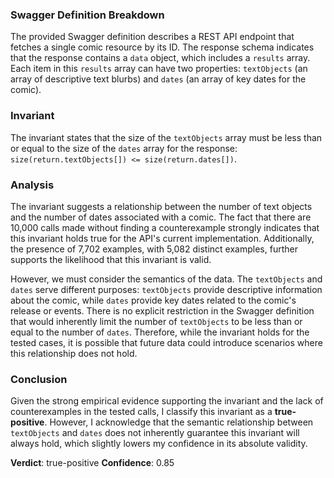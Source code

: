 ### Swagger Definition Breakdown
The provided Swagger definition describes a REST API endpoint that fetches a single comic resource by its ID. The response schema indicates that the response contains a `data` object, which includes a `results` array. Each item in this `results` array can have two properties: `textObjects` (an array of descriptive text blurbs) and `dates` (an array of key dates for the comic). 

### Invariant
The invariant states that the size of the `textObjects` array must be less than or equal to the size of the `dates` array for the response: `size(return.textObjects[]) <= size(return.dates[])`. 

### Analysis
The invariant suggests a relationship between the number of text objects and the number of dates associated with a comic. The fact that there are 10,000 calls made without finding a counterexample strongly indicates that this invariant holds true for the API's current implementation. Additionally, the presence of 7,702 examples, with 5,082 distinct examples, further supports the likelihood that this invariant is valid. 

However, we must consider the semantics of the data. The `textObjects` and `dates` serve different purposes: `textObjects` provide descriptive information about the comic, while `dates` provide key dates related to the comic's release or events. There is no explicit restriction in the Swagger definition that would inherently limit the number of `textObjects` to be less than or equal to the number of `dates`. Therefore, while the invariant holds for the tested cases, it is possible that future data could introduce scenarios where this relationship does not hold. 

### Conclusion
Given the strong empirical evidence supporting the invariant and the lack of counterexamples in the tested calls, I classify this invariant as a **true-positive**. However, I acknowledge that the semantic relationship between `textObjects` and `dates` does not inherently guarantee this invariant will always hold, which slightly lowers my confidence in its absolute validity. 

**Verdict**: true-positive
**Confidence**: 0.85
